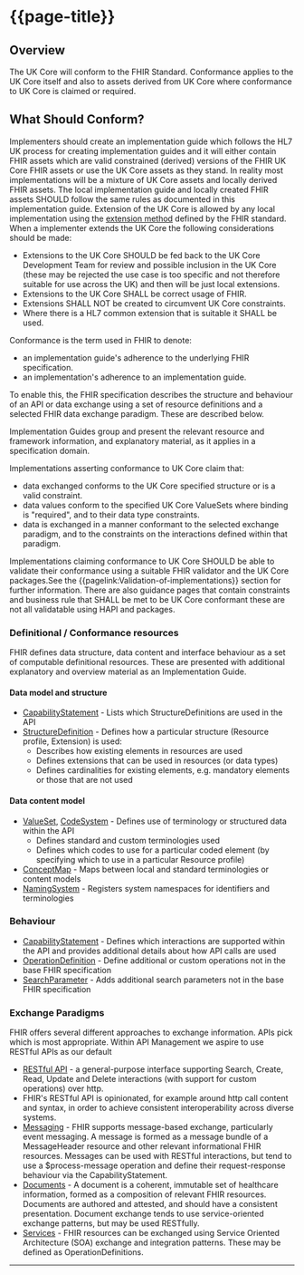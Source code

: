 # {{page-title}}

## Overview
The UK Core will conform to the FHIR Standard. Conformance applies to the UK Core itself and also to assets derived from UK Core where conformance to UK Core is claimed or required.


## What Should Conform? 
Implementers should create an implementation guide which follows the HL7 UK process for creating implementation guides and it will either contain FHIR assets which are valid constrained (derived) versions of the FHIR UK Core FHIR assets or use the UK Core assets as they stand. In reality most implementations will be a mixture of UK Core assets and locally derived FHIR assets. The local implementation guide and locally created FHIR assets SHOULD follow the same rules as documented in this implementation guide. Extension of the UK Core is allowed by any local implementation using the <a href="https://www.hl7.org/fhir/r4/extensibility.html" target="_blank">extension method</a> defined by the FHIR standard. When a implementer extends the UK Core the following considerations should be made:

- Extensions to the UK Core SHOULD be fed back to the UK Core Development Team for review and possible inclusion in the UK Core (these may be rejected the use case is too specific and not therefore suitable for use across the UK) and then will be just local extensions.
- Extensions to the UK Core SHALL be correct usage of FHIR.
- Extensions SHALL NOT be created to circumvent UK Core constraints.
- Where there is a HL7 common extension that is suitable it SHALL be used.    

Conformance is the term used in FHIR to denote:

- an implementation guide's adherence to the underlying FHIR specification.
- an implementation's adherence to an implementation guide.

To enable this, the FHIR specification describes the structure and behaviour of an API or data exchange using a set of resource definitions and a selected FHIR data exchange paradigm. These are described below.

Implementation Guides group and present the relevant resource and framework information, and explanatory material, as it applies in a specification domain.

Implementations asserting conformance to UK Core claim that:

- data exchanged conforms to the UK Core specified structure or is a valid constraint.
- data values conform to the specified UK Core ValueSets where binding is "required", and to their data type constraints.
- data is exchanged in a manner conformant to the selected exchange paradigm, and to the constraints on the interactions defined within that paradigm.

Implementations claiming conformance to UK Core SHOULD be able to validate their conformance using a suitable FHIR validator and the UK Core packages.See the {{pagelink:Validation-of-implementations}} section for further information. There are also guidance pages that contain constraints and business rule that SHALL be met to be UK Core conformant these are not all validatable using HAPI and packages.

### Definitional / Conformance resources

FHIR defines data structure, data content and interface behaviour as a set of computable definitional resources. These are presented with additional explanatory and overview material as an Implementation Guide.

#### Data model and structure

- [CapabilityStatement](https://www.hl7.org/fhir/r4/capabilitystatement.html) - Lists which StructureDefinitions are used in the API
- [StructureDefinition](https://www.hl7.org/fhir/r4/structuredefinition.html) - Defines how a particular structure (Resource profile, Extension) is used:
    - Describes how existing elements in resources are used
    - Defines extensions that can be used in resources (or data types)
    - Defines cardinalities for existing elements, e.g. mandatory elements or those that are not used
    
#### Data content model

- [ValueSet](http://hl7.org/fhir/r4/valueset.html), [CodeSystem](http://hl7.org/fhir/r4/codesystem.html) - Defines use of terminology or structured data within the API
    - Defines standard and custom terminologies used
    - Defines which codes to use for a particular coded element (by specifying which to use in a particular Resource profile)
- [ConceptMap](http://hl7.org/fhir/r4/conceptmap.html) - Maps between local and standard terminologies or content models
- [NamingSystem](http://hl7.org/fhir/r4/namingsystem.html) - Registers system namespaces for identifiers and terminologies


### Behaviour

- [CapabilityStatement](http://hl7.org/fhir/r4/capabilitystatement.html) - Defines which interactions are supported within the API and provides additional details about how API calls are used
- [OperationDefinition](http://hl7.org/fhir/r4/operationdefinition.html) - Define additional or custom operations not in the base FHIR specification
- [SearchParameter](http://hl7.org/fhir/r4/searchparameter.html) - Adds additional search parameters not in the base FHIR specification

### Exchange Paradigms

FHIR offers several different approaches to exchange information. APIs pick which is most appropriate. Within API Management we aspire to use RESTful APIs as our default

- [RESTful API](http://hl7.org/fhir/r4/http.html) - a general-purpose interface supporting Search, Create, Read, Update and Delete interactions (with support for custom operations) over http.
- FHIR's RESTful API is opinionated, for example around http call content and syntax, in order to achieve consistent interoperability across diverse systems.
- [Messaging](http://hl7.org/fhir/r4/messaging.html) - FHIR supports message-based exchange, particularly event messaging. A message is formed as a message bundle of a MessageHeader resource and other relevant informational FHIR resources. Messages can be used with RESTful interactions, but tend to use a $process-message operation and define their request-response behaviour via the CapabilityStatement.
- [Documents](http://hl7.org/fhir/r4/documents.html) - A document is a coherent, immutable set of healthcare information, formed as a composition of relevant FHIR resources. Documents are authored and attested, and should have a consistent presentation. Document exchange tends to use service-oriented exchange patterns, but may be used RESTfully.
- [Services](http://hl7.org/fhir/r4/services.html) - FHIR resources can be exchanged using Service Oriented Architecture (SOA) exchange and integration patterns. These may be defined as OperationDefinitions.



---

